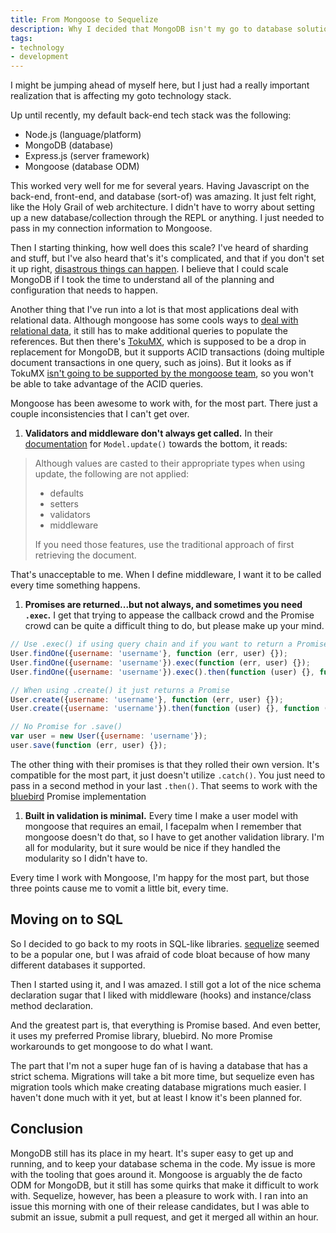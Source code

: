 ```yaml
---
title: From Mongoose to Sequelize
description: Why I decided that MongoDB isn't my go to database solution anymore.
tags:
- technology
- development
---
```


I might be jumping ahead of myself here, but I just had a really important
realization that is affecting my goto technology stack.

Up until recently, my default back-end tech stack was the following:

* Node.js (language/platform)
* MongoDB (database)
* Express.js (server framework)
* Mongoose (database ODM)

This worked very well for me for several years. Having Javascript on the
back-end, front-end, and database (sort-of) was amazing. It just felt right,
like the Holy Grail of web architecture. I didn't have to worry about setting
up a new database/collection through the REPL or anything. I just needed to pass
in my connection information to Mongoose.

Then I starting thinking, how well does this scale? I've heard of sharding and
stuff, but I've also heard that's it's complicated, and that if you don't set it
up right, [disastrous things can
happen](http://www.infoq.com/news/2010/10/4square_mongodb_outage). I believe
that I could scale MongoDB if I took the time to understand all of the planning
and configuration that needs to happen.

Another thing that I've run into a lot is that most applications deal with
relational data. Although mongoose has some cools ways to [deal with relational
data](http://learnboost.github.io/mongoose/docs/populate.html), it still has to
make additional queries to populate the references. But then there's
[TokuMX](http://www.tokutek.com/tokumx-for-mongodb/), which is supposed to be a
drop in replacement for MongoDB, but it supports ACID transactions (doing
multiple document transactions in one query, such as joins). But it looks as if
TokuMX [isn't going to be supported by the mongoose
team](https://github.com/LearnBoost/mongoose/issues/2565), so you won't be able
to take advantage of the ACID queries.

Mongoose has been awesome to work with, for the most part. There just a couple
inconsistencies that I can't get over.

1. **Validators and middleware don't always get called.** In their
[documentation](http://learnboost.github.io/mongoose/docs/api.html#model_Model.update)
for `Model.update()` towards the bottom, it reads:

  > Although values are casted to their appropriate types when using update, the
  > following are not applied:
  >
  > * defaults
  > * setters
  > * validators
  > * middleware
  >
  > If you need those features, use the traditional approach of first retrieving
  > the document.

  That's unacceptable to me. When I define middleware, I want it to be called
  every time something happens.

1. **Promises are returned...but not always, and sometimes you need `.exec`.** I
get that trying to appease the callback crowd and the Promise crowd can be quite
a difficult thing to do, but please make up your mind.

  ```javascript
  // Use .exec() if using query chain and if you want to return a Promise
  User.findOne({username: 'username'}, function (err, user) {});
  User.findOne({username: 'username'}).exec(function (err, user) {});
  User.findOne({username: 'username'}).exec().then(function (user) {}, function (err) {});

  // When using .create() it just returns a Promise
  User.create({username: 'username'}, function (err, user) {});
  User.create({username: 'username'}).then(function (user) {}, function (err) {});

  // No Promise for .save()
  var user = new User({username: 'username'});
  user.save(function (err, user) {});
  ```

  The other thing with their promises is that they rolled their own version.
  It's compatible for the most part, it just doesn't utilize `.catch()`. You
  just need to pass in a second method in your last `.then()`. That seems to
  work with the [bluebird](https://www.npmjs.com/package/bluebird) Promise
  implementation

1. **Built in validation is minimal.** Every time I make a user model with
mongoose that requires an email, I facepalm when I remember that mongoose
doesn't do that, so I have to get another validation library. I'm all for
modularity, but it sure would be nice if they handled the modularity so I didn't
have to.

Every time I work with Mongoose, I'm happy for the most part, but those three
points cause me to vomit a little bit, every time.

## Moving on to SQL

So I decided to go back to my roots in SQL-like libraries.
[sequelize](https://github.com/sequelize/sequelize) seemed to be a popular one,
but I was afraid of code bloat because of how many different databases it
supported.

Then I started using it, and I was amazed. I still got a lot of the nice schema
declaration sugar that I liked with middleware (hooks) and instance/class
method declaration.

And the greatest part is, that everything is Promise based. And even better, it
uses my preferred Promise library, bluebird. No more Promise workarounds to get
mongoose to do what I want.

The part that I'm not a super huge fan of is having a database that has a strict
schema. Migrations will take a bit more time, but sequelize even has migration
tools which make creating database migrations much easier. I haven't done much
with it yet, but at least I know it's been planned for.

## Conclusion

MongoDB still has its place in my heart. It's super easy to get up and running,
and to keep your database schema in the code. My issue is more with the tooling
that goes around it. Mongoose is arguably the de facto ODM for MongoDB, but it
still has some quirks that make it difficult to work with. Sequelize, however,
has been a pleasure to work with. I ran into an issue this morning with one of
their release candidates, but I was able to submit an issue, submit a pull
request, and get it merged all within an hour.
